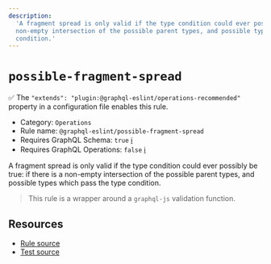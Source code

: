 ```yaml
---
description:
  'A fragment spread is only valid if the type condition could ever possibly be true: if there is a
  non-empty intersection of the possible parent types, and possible types which pass the type
  condition.'
---
```


# `possible-fragment-spread`

✅ The `"extends": "plugin:@graphql-eslint/operations-recommended"` property in a configuration file
enables this rule.

- Category: `Operations`
- Rule name: `@graphql-eslint/possible-fragment-spread`
- Requires GraphQL Schema: `true`
  [ℹ️](/docs/getting-started#extended-linting-rules-with-graphql-schema)
- Requires GraphQL Operations: `false`
  [ℹ️](/docs/getting-started#extended-linting-rules-with-siblings-operations)

A fragment spread is only valid if the type condition could ever possibly be true: if there is a
non-empty intersection of the possible parent types, and possible types which pass the type
condition.

> This rule is a wrapper around a `graphql-js` validation function.

## Resources

- [Rule source](https://github.com/graphql/graphql-js/blob/main/src/validation/rules/PossibleFragmentSpreadsRule.ts)
- [Test source](https://github.com/graphql/graphql-js/tree/main/src/validation/__tests__/PossibleFragmentSpreadsRule-test.ts)
